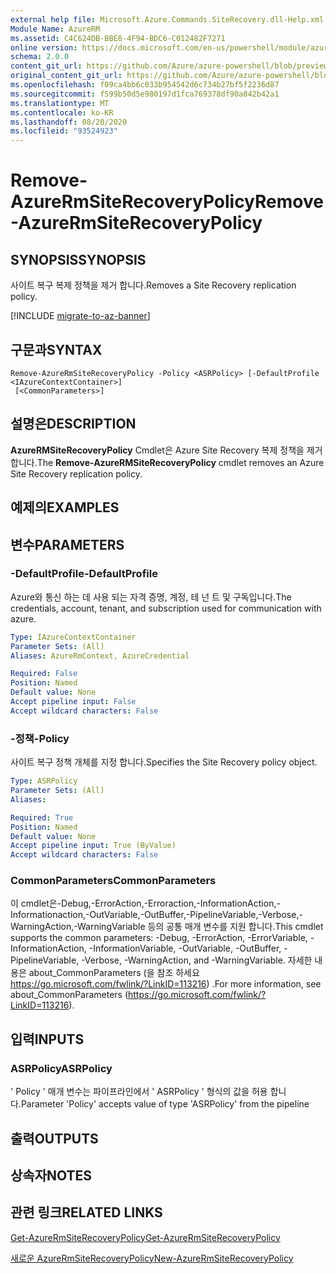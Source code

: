 ```yaml
---
external help file: Microsoft.Azure.Commands.SiteRecovery.dll-Help.xml
Module Name: AzureRM
ms.assetid: C4C624DB-BBE8-4F94-BDC6-C012482F7271
online version: https://docs.microsoft.com/en-us/powershell/module/azurerm.siterecovery/remove-azurermsiterecoverypolicy
schema: 2.0.0
content_git_url: https://github.com/Azure/azure-powershell/blob/preview/src/ResourceManager/SiteRecovery/Commands.SiteRecovery/help/Remove-AzureRmSiteRecoveryPolicy.md
original_content_git_url: https://github.com/Azure/azure-powershell/blob/preview/src/ResourceManager/SiteRecovery/Commands.SiteRecovery/help/Remove-AzureRmSiteRecoveryPolicy.md
ms.openlocfilehash: f09ca4bb6c033b954542d6c734b27bf5f2236d87
ms.sourcegitcommit: f599b50d5e980197d1fca769378df90a842b42a1
ms.translationtype: MT
ms.contentlocale: ko-KR
ms.lasthandoff: 08/20/2020
ms.locfileid: "93524923"
---
```

# <span data-ttu-id="12ca5-101">Remove-AzureRmSiteRecoveryPolicy</span><span class="sxs-lookup"><span data-stu-id="12ca5-101">Remove-AzureRmSiteRecoveryPolicy</span></span>

## <span data-ttu-id="12ca5-102">SYNOPSIS</span><span class="sxs-lookup"><span data-stu-id="12ca5-102">SYNOPSIS</span></span>
<span data-ttu-id="12ca5-103">사이트 복구 복제 정책을 제거 합니다.</span><span class="sxs-lookup"><span data-stu-id="12ca5-103">Removes a Site Recovery replication policy.</span></span>

[!INCLUDE [migrate-to-az-banner](../../includes/migrate-to-az-banner.md)]

## <span data-ttu-id="12ca5-104">구문과</span><span class="sxs-lookup"><span data-stu-id="12ca5-104">SYNTAX</span></span>

```
Remove-AzureRmSiteRecoveryPolicy -Policy <ASRPolicy> [-DefaultProfile <IAzureContextContainer>]
 [<CommonParameters>]
```

## <span data-ttu-id="12ca5-105">설명은</span><span class="sxs-lookup"><span data-stu-id="12ca5-105">DESCRIPTION</span></span>
<span data-ttu-id="12ca5-106">**AzureRMSiteRecoveryPolicy** Cmdlet은 Azure Site Recovery 복제 정책을 제거 합니다.</span><span class="sxs-lookup"><span data-stu-id="12ca5-106">The **Remove-AzureRMSiteRecoveryPolicy** cmdlet removes an Azure Site Recovery replication policy.</span></span>

## <span data-ttu-id="12ca5-107">예제의</span><span class="sxs-lookup"><span data-stu-id="12ca5-107">EXAMPLES</span></span>

## <span data-ttu-id="12ca5-108">변수</span><span class="sxs-lookup"><span data-stu-id="12ca5-108">PARAMETERS</span></span>

### <span data-ttu-id="12ca5-109">-DefaultProfile</span><span class="sxs-lookup"><span data-stu-id="12ca5-109">-DefaultProfile</span></span>
<span data-ttu-id="12ca5-110">Azure와 통신 하는 데 사용 되는 자격 증명, 계정, 테 넌 트 및 구독입니다.</span><span class="sxs-lookup"><span data-stu-id="12ca5-110">The credentials, account, tenant, and subscription used for communication with azure.</span></span>

```yaml
Type: IAzureContextContainer
Parameter Sets: (All)
Aliases: AzureRmContext, AzureCredential

Required: False
Position: Named
Default value: None
Accept pipeline input: False
Accept wildcard characters: False
```

### <span data-ttu-id="12ca5-111">-정책</span><span class="sxs-lookup"><span data-stu-id="12ca5-111">-Policy</span></span>
<span data-ttu-id="12ca5-112">사이트 복구 정책 개체를 지정 합니다.</span><span class="sxs-lookup"><span data-stu-id="12ca5-112">Specifies the Site Recovery policy object.</span></span>

```yaml
Type: ASRPolicy
Parameter Sets: (All)
Aliases: 

Required: True
Position: Named
Default value: None
Accept pipeline input: True (ByValue)
Accept wildcard characters: False
```

### <span data-ttu-id="12ca5-113">CommonParameters</span><span class="sxs-lookup"><span data-stu-id="12ca5-113">CommonParameters</span></span>
<span data-ttu-id="12ca5-114">이 cmdlet은-Debug,-ErrorAction,-Erroraction,-InformationAction,-Informationaction,-OutVariable,-OutBuffer,-PipelineVariable,-Verbose,-WarningAction,-WarningVariable 등의 공통 매개 변수를 지원 합니다.</span><span class="sxs-lookup"><span data-stu-id="12ca5-114">This cmdlet supports the common parameters: -Debug, -ErrorAction, -ErrorVariable, -InformationAction, -InformationVariable, -OutVariable, -OutBuffer, -PipelineVariable, -Verbose, -WarningAction, and -WarningVariable.</span></span> <span data-ttu-id="12ca5-115">자세한 내용은 about_CommonParameters (을 참조 하세요 https://go.microsoft.com/fwlink/?LinkID=113216) .</span><span class="sxs-lookup"><span data-stu-id="12ca5-115">For more information, see about_CommonParameters (https://go.microsoft.com/fwlink/?LinkID=113216).</span></span>

## <span data-ttu-id="12ca5-116">입력</span><span class="sxs-lookup"><span data-stu-id="12ca5-116">INPUTS</span></span>

### <span data-ttu-id="12ca5-117">ASRPolicy</span><span class="sxs-lookup"><span data-stu-id="12ca5-117">ASRPolicy</span></span>
<span data-ttu-id="12ca5-118">' Policy ' 매개 변수는 파이프라인에서 ' ASRPolicy ' 형식의 값을 허용 합니다.</span><span class="sxs-lookup"><span data-stu-id="12ca5-118">Parameter 'Policy' accepts value of type 'ASRPolicy' from the pipeline</span></span>

## <span data-ttu-id="12ca5-119">출력</span><span class="sxs-lookup"><span data-stu-id="12ca5-119">OUTPUTS</span></span>

## <span data-ttu-id="12ca5-120">상속자</span><span class="sxs-lookup"><span data-stu-id="12ca5-120">NOTES</span></span>

## <span data-ttu-id="12ca5-121">관련 링크</span><span class="sxs-lookup"><span data-stu-id="12ca5-121">RELATED LINKS</span></span>

[<span data-ttu-id="12ca5-122">Get-AzureRmSiteRecoveryPolicy</span><span class="sxs-lookup"><span data-stu-id="12ca5-122">Get-AzureRmSiteRecoveryPolicy</span></span>](./Get-AzureRmSiteRecoveryPolicy.md)

[<span data-ttu-id="12ca5-123">새로운 AzureRmSiteRecoveryPolicy</span><span class="sxs-lookup"><span data-stu-id="12ca5-123">New-AzureRmSiteRecoveryPolicy</span></span>](./New-AzureRmSiteRecoveryPolicy.md)
